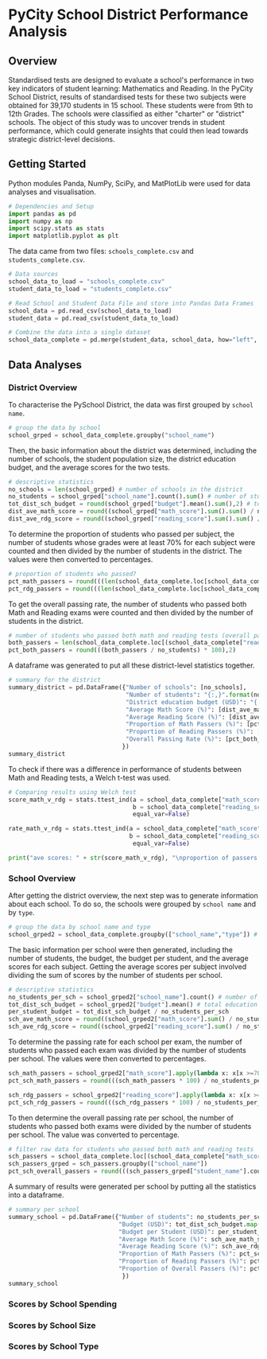 # PyCity School District Performance Analysis
## Overview
Standardised tests are designed to evaluate a school's performance in two key indicators of student learning: Mathematics and Reading. In the PyCity School District, results of standardised tests for these two subjects were obtained for 39,170 students in 15 school. These students were from 9th to 12th Grades. The schools were classified as either "charter" or "district" schools. The object of this study was to uncover trends in student performance, which could generate insights that could then lead towards strategic district-level decisions.

## Getting Started
Python modules Panda, NumPy, SciPy, and MatPlotLib were used for data analyses and visualisation.

```python
# Dependencies and Setup
import pandas as pd
import numpy as np
import scipy.stats as stats
import matplotlib.pyplot as plt
```

The data came from two files: `schools_complete.csv` and `students_complete.csv`.

```python
# Data sources
school_data_to_load = "schools_complete.csv"
student_data_to_load = "students_complete.csv"

# Read School and Student Data File and store into Pandas Data Frames
school_data = pd.read_csv(school_data_to_load)
student_data = pd.read_csv(student_data_to_load)

# Combine the data into a single dataset
school_data_complete = pd.merge(student_data, school_data, how="left", on=["school_name", "school_name"])
```

## Data Analyses
### District Overview
To characterise the PySchool District, the data was first grouped by `school name`.

```python
# group the data by school
school_grped = school_data_complete.groupby("school_name")
```

Then, the basic information about the district was determined, including the number of schools, the student population size, the district education budget, and the average scores for the two tests. 

```python
# descriptive statistics
no_schools = len(school_grped) # number of schools in the district
no_students = school_grped["school_name"].count().sum() # number of students in the district
tot_dist_sch_budget = round(school_grped["budget"].mean().sum(),2) # total education budget of the district
dist_ave_math_score = round((school_grped["math_score"].sum().sum() / no_students),2) # district average math score
dist_ave_rdg_score = round((school_grped["reading_score"].sum().sum() / no_students),2) # district average reading score
```

To determine the proportion of students who passed per subject, the number of students whose grades were at least 70% for each subject were counted and then divided by the number of students in the district. The values were then converted to percentages. 

```python
# proportion of students who passed?
pct_math_passers = round(((len(school_data_complete.loc[school_data_complete["math_score"] >= 70]) / no_students) * 100),2)
pct_rdg_passers = round(((len(school_data_complete.loc[school_data_complete["reading_score"] >= 70]) / no_students) * 100),2)
```

To get the overall passing rate, the number of students who passed both Math and Reading exams were counted and then divided by the number of students in the district.

```python
# number of students who passed both math and reading tests (overall passing rate)
both_passers = len(school_data_complete.loc[(school_data_complete["reading_score"] >= 70) & (school_data_complete["math_score"] >= 70)])
pct_both_passers = round(((both_passers / no_students) * 100),2)
```

A dataframe was generated to put all these district-level statistics together.

```python
# summary for the district
summary_district = pd.DataFrame({"Number of schools": [no_schools],
                                 "Number of students": "{:,}".format(no_students),
                                 "District education budget (USD)": "{:,.2f}".format(tot_dist_sch_budget),
                                 "Average Math Score (%)": [dist_ave_math_score],
                                 "Average Reading Score (%)": [dist_ave_rdg_score],
                                 "Proportion of Math Passers (%)": [pct_math_passers],
                                 "Proportion of Reading Passers (%)": [pct_rdg_passers],
                                 "Overall Passing Rate (%)": [pct_both_passers]
                                })
summary_district
```

To check if there was a difference in performance of students between Math and Reading tests, a Welch t-test was used.

```python
# Comparing results using Welch test
score_math_v_rdg = stats.ttest_ind(a = school_data_complete["math_score"], 
                                   b = school_data_complete["reading_score"], 
                                   equal_var=False)

rate_math_v_rdg = stats.ttest_ind(a = school_data_complete["math_score"] >= 70, 
                                  b = school_data_complete["reading_score"] >= 70, 
                                   equal_var=False)

print("ave scores: " + str(score_math_v_rdg), "\nproportion of passers: " + str(rate_math_v_rdg))
```


### School Overview
After getting the district overview, the next step was to generate information about each school. To do so, the schools were grouped by `school name` and by `type`.

```python
# group the data by school name and type
school_grped2 = school_data_complete.groupby(["school_name","type"]) # group schools by name
```

The basic information per school were then generated, including the number of students, the budget, the budget per student, and the average scores for each subject. Getting the average scores per subject involved dividing the sum of scores by the number of students per school. 

```python
# descriptive statistics
no_students_per_sch = school_grped2["school_name"].count() # number of students per school
tot_dist_sch_budget = school_grped2["budget"].mean() # total education budget per school
per_student_budget = tot_dist_sch_budget / no_students_per_sch
sch_ave_math_score = round((school_grped2["math_score"].sum() / no_students_per_sch),2) # school average math score
sch_ave_rdg_score = round((school_grped2["reading_score"].sum() / no_students_per_sch),2) # school average reading score
```

To determine the passing rate for each school per exam, the number of students who passed each exam was divided by the number of students per school. The values were then converted to percentages.

```python
sch_math_passers = school_grped2["math_score"].apply(lambda x: x[x >=70].count()) # number of math passers per school
pct_sch_math_passers = round(((sch_math_passers * 100) / no_students_per_sch),2) # proportion of math passers per school

sch_rdg_passers = school_grped2["reading_score"].apply(lambda x: x[x >=70].count()) # number of reading passers per school
pct_sch_rdg_passers = round(((sch_rdg_passers * 100) / no_students_per_sch),2) # proportion of reading passers per school
```

To then determine the overall passing rate per school, the number of students who passed both exams were divided by the number of students per school. The value was converted to percentage.

```python
# filter raw data for students who passed both math and reading tests
sch_passers = school_data_complete.loc[(school_data_complete["math_score"] >= 70) & (school_data_complete["reading_score"] >= 70)]
sch_passers_grped = sch_passers.groupby(["school_name"])
pct_sch_overall_passers = round(((sch_passers_grped["student_name"].count() / no_students_per_sch) * 100),2)
```

A summary of results were generated per school by putting all the statistics into a dataframe.

```python
# summary per school
summary_school = pd.DataFrame({"Number of students": no_students_per_sch,
                               "Budget (USD)": tot_dist_sch_budget.map("{:,.2f}".format),
                               "Budget per Student (USD)": per_student_budget,
                               "Average Math Score (%)": sch_ave_math_score,
                               "Average Reading Score (%)": sch_ave_rdg_score,
                               "Proportion of Math Passers (%)": pct_sch_math_passers,
                               "Proportion of Reading Passers (%)": pct_sch_rdg_passers,
                               "Proportion of Overall Passers (%)": pct_sch_overall_passers
                                })
summary_school
```
### Scores by School Spending
### Scores by School Size
### Scores by School Type
